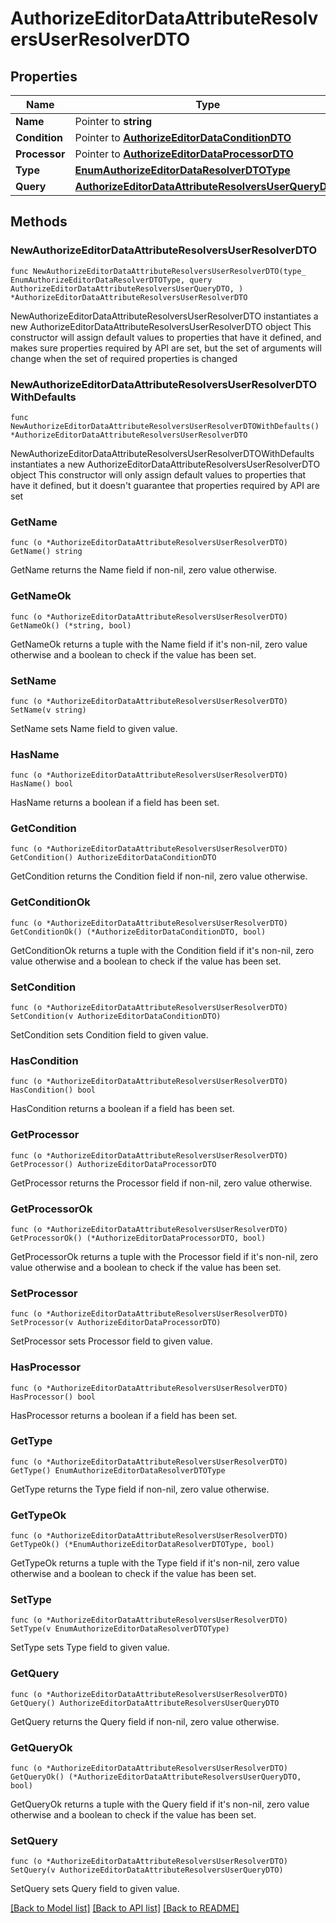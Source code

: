 # AuthorizeEditorDataAttributeResolversUserResolverDTO

## Properties

Name | Type | Description | Notes
------------ | ------------- | ------------- | -------------
**Name** | Pointer to **string** |  | [optional] 
**Condition** | Pointer to [**AuthorizeEditorDataConditionDTO**](AuthorizeEditorDataConditionDTO.md) |  | [optional] 
**Processor** | Pointer to [**AuthorizeEditorDataProcessorDTO**](AuthorizeEditorDataProcessorDTO.md) |  | [optional] 
**Type** | [**EnumAuthorizeEditorDataResolverDTOType**](EnumAuthorizeEditorDataResolverDTOType.md) |  | 
**Query** | [**AuthorizeEditorDataAttributeResolversUserQueryDTO**](AuthorizeEditorDataAttributeResolversUserQueryDTO.md) |  | 

## Methods

### NewAuthorizeEditorDataAttributeResolversUserResolverDTO

`func NewAuthorizeEditorDataAttributeResolversUserResolverDTO(type_ EnumAuthorizeEditorDataResolverDTOType, query AuthorizeEditorDataAttributeResolversUserQueryDTO, ) *AuthorizeEditorDataAttributeResolversUserResolverDTO`

NewAuthorizeEditorDataAttributeResolversUserResolverDTO instantiates a new AuthorizeEditorDataAttributeResolversUserResolverDTO object
This constructor will assign default values to properties that have it defined,
and makes sure properties required by API are set, but the set of arguments
will change when the set of required properties is changed

### NewAuthorizeEditorDataAttributeResolversUserResolverDTOWithDefaults

`func NewAuthorizeEditorDataAttributeResolversUserResolverDTOWithDefaults() *AuthorizeEditorDataAttributeResolversUserResolverDTO`

NewAuthorizeEditorDataAttributeResolversUserResolverDTOWithDefaults instantiates a new AuthorizeEditorDataAttributeResolversUserResolverDTO object
This constructor will only assign default values to properties that have it defined,
but it doesn't guarantee that properties required by API are set

### GetName

`func (o *AuthorizeEditorDataAttributeResolversUserResolverDTO) GetName() string`

GetName returns the Name field if non-nil, zero value otherwise.

### GetNameOk

`func (o *AuthorizeEditorDataAttributeResolversUserResolverDTO) GetNameOk() (*string, bool)`

GetNameOk returns a tuple with the Name field if it's non-nil, zero value otherwise
and a boolean to check if the value has been set.

### SetName

`func (o *AuthorizeEditorDataAttributeResolversUserResolverDTO) SetName(v string)`

SetName sets Name field to given value.

### HasName

`func (o *AuthorizeEditorDataAttributeResolversUserResolverDTO) HasName() bool`

HasName returns a boolean if a field has been set.

### GetCondition

`func (o *AuthorizeEditorDataAttributeResolversUserResolverDTO) GetCondition() AuthorizeEditorDataConditionDTO`

GetCondition returns the Condition field if non-nil, zero value otherwise.

### GetConditionOk

`func (o *AuthorizeEditorDataAttributeResolversUserResolverDTO) GetConditionOk() (*AuthorizeEditorDataConditionDTO, bool)`

GetConditionOk returns a tuple with the Condition field if it's non-nil, zero value otherwise
and a boolean to check if the value has been set.

### SetCondition

`func (o *AuthorizeEditorDataAttributeResolversUserResolverDTO) SetCondition(v AuthorizeEditorDataConditionDTO)`

SetCondition sets Condition field to given value.

### HasCondition

`func (o *AuthorizeEditorDataAttributeResolversUserResolverDTO) HasCondition() bool`

HasCondition returns a boolean if a field has been set.

### GetProcessor

`func (o *AuthorizeEditorDataAttributeResolversUserResolverDTO) GetProcessor() AuthorizeEditorDataProcessorDTO`

GetProcessor returns the Processor field if non-nil, zero value otherwise.

### GetProcessorOk

`func (o *AuthorizeEditorDataAttributeResolversUserResolverDTO) GetProcessorOk() (*AuthorizeEditorDataProcessorDTO, bool)`

GetProcessorOk returns a tuple with the Processor field if it's non-nil, zero value otherwise
and a boolean to check if the value has been set.

### SetProcessor

`func (o *AuthorizeEditorDataAttributeResolversUserResolverDTO) SetProcessor(v AuthorizeEditorDataProcessorDTO)`

SetProcessor sets Processor field to given value.

### HasProcessor

`func (o *AuthorizeEditorDataAttributeResolversUserResolverDTO) HasProcessor() bool`

HasProcessor returns a boolean if a field has been set.

### GetType

`func (o *AuthorizeEditorDataAttributeResolversUserResolverDTO) GetType() EnumAuthorizeEditorDataResolverDTOType`

GetType returns the Type field if non-nil, zero value otherwise.

### GetTypeOk

`func (o *AuthorizeEditorDataAttributeResolversUserResolverDTO) GetTypeOk() (*EnumAuthorizeEditorDataResolverDTOType, bool)`

GetTypeOk returns a tuple with the Type field if it's non-nil, zero value otherwise
and a boolean to check if the value has been set.

### SetType

`func (o *AuthorizeEditorDataAttributeResolversUserResolverDTO) SetType(v EnumAuthorizeEditorDataResolverDTOType)`

SetType sets Type field to given value.


### GetQuery

`func (o *AuthorizeEditorDataAttributeResolversUserResolverDTO) GetQuery() AuthorizeEditorDataAttributeResolversUserQueryDTO`

GetQuery returns the Query field if non-nil, zero value otherwise.

### GetQueryOk

`func (o *AuthorizeEditorDataAttributeResolversUserResolverDTO) GetQueryOk() (*AuthorizeEditorDataAttributeResolversUserQueryDTO, bool)`

GetQueryOk returns a tuple with the Query field if it's non-nil, zero value otherwise
and a boolean to check if the value has been set.

### SetQuery

`func (o *AuthorizeEditorDataAttributeResolversUserResolverDTO) SetQuery(v AuthorizeEditorDataAttributeResolversUserQueryDTO)`

SetQuery sets Query field to given value.



[[Back to Model list]](../README.md#documentation-for-models) [[Back to API list]](../README.md#documentation-for-api-endpoints) [[Back to README]](../README.md)


